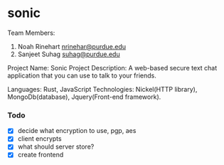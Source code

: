 # sonic

Team Members:
1. Noah Rinehart <nrinehar@purdue.edu>
2. Sanjeet Suhag <suhag@purdue.edu>

Project Name: Sonic
Project Description: A web-based secure text chat application that you can use to talk to your friends.

Languages: Rust, JavaScript
Technologies: Nickel(HTTP library), MongoDb(database), Jquery(Front-end framework).


### Todo
 - [x] decide what encryption to use, pgp, aes
 - [x] client encrypts
 - [x] what should server store?
 - [x] create frontend
